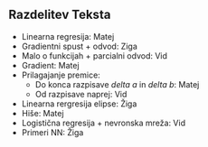 ## Razdelitev Teksta
- Linearna regresija: Matej
- Gradientni spust + odvod: Ziga
- Malo o funkcijah + parcialni odvod: Vid
- Gradient: Matej
- Prilagajanje premice:
	- Do konca razpisave *delta a* in *delta b*: Matej
	- Od razpisave naprej: Vid
- Linearna rergresija elipse: Žiga
- Hiše: Matej
- Logistična regresija + nevronska mreža: Vid
- Primeri NN: Žiga
